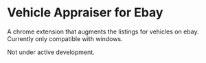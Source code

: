 Vehicle Appraiser for Ebay
========
A chrome extension that augments the listings for vehicles on ebay.
Currently only compatible with windows.


Not under active development.
